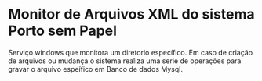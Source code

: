 # Monitor de Arquivos XML do sistema Porto sem Papel

Serviço windows que monitora um diretorio específico.
Em caso de criação de arquivos ou mudança o sistema realiza uma serie de operações para gravar o arquivo espeífico em Banco de dados Mysql.
